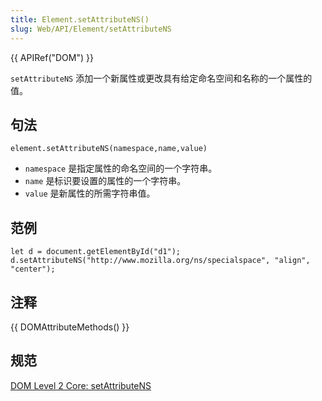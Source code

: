 ```yaml
---
title: Element.setAttributeNS()
slug: Web/API/Element/setAttributeNS
---
```


{{ APIRef("DOM") }}

`setAttributeNS` 添加一个新属性或更改具有给定命名空间和名称的一个属性的值。

## 句法

```plain
element.setAttributeNS(namespace,name,value)
```

- `namespace` 是指定属性的命名空间的一个字符串。
- `name` 是标识要设置的属性的一个字符串。
- `value` 是新属性的所需字符串值。

## 范例

```plain
let d = document.getElementById("d1");
d.setAttributeNS("http://www.mozilla.org/ns/specialspace", "align", "center");
```

## 注释

{{ DOMAttributeMethods() }}

## 规范

[DOM Level 2 Core: setAttributeNS](http://www.w3.org/TR/DOM-Level-2-Core/core.html#ID-ElSetAttrNS)
